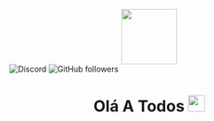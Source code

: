 <div id="header" align="center">
  <img src="https://media.discordapp.net/attachments/858785406166237221/1015386865605550151/standard_4.gif" width="100"/>
</div>
  <div id="badges">
    <img alt="Discord" src="https://img.shields.io/discord/1010319790860152885?color=red&label=Discord&logo=CoohLTE">
    <img alt="GitHub followers" src="https://img.shields.io/github/followers/CoohCooh?label=Me%20Siga&logo=Github&style=social">
</div>
<div id="txt" align="center">
<img src="https://komarev.com/ghpvc/?username=CoohLTE&style=flat-square&color=blue" alt=""/>
<h1>
Olá A Todos
<img src="https://media.giphy.com/media/hvRJCLFzcasrR4ia7z/giphy.gif" width="30px"/>
</h1>
</div>